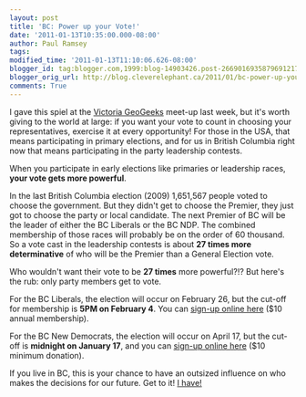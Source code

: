 ```yaml
---
layout: post
title: 'BC: Power up your Vote!'
date: '2011-01-13T10:35:00.000-08:00'
author: Paul Ramsey
tags: 
modified_time: '2011-01-13T11:10:06.626-08:00'
blogger_id: tag:blogger.com,1999:blog-14903426.post-2669016935879691217
blogger_orig_url: http://blog.cleverelephant.ca/2011/01/bc-power-up-your-vote.html
comments: True
---
```


I gave this spiel at the [Victoria GeoGeeks](http://www.meetup.com/Victoria-GeoGeeks/) meet-up last week, but it's worth giving to the world at large: if you want your vote to count in choosing your representatives, exercise it at every opportunity! For those in the USA, that means participating in primary elections, and for us in British Columbia right now that means participating in the party leadership contests.

When you participate in early elections like primaries or leadership races, **your vote gets more powerful**.

In the last British Columbia election (2009) 1,651,567 people voted to choose the government. But they didn't get to choose the Premier, they just got to choose the party or local candidate. The next Premier of BC will be the leader of either the BC Liberals or the BC NDP. The combined membership of those races will probably be on the order of 60 thousand. So a vote cast in the leadership contests is about **27 times more determinative** of who will be the Premier than a General Election vote.

Who wouldn't want their vote to be **27 times** more powerful?!? But here's the rub: only party members get to vote.

For the BC Liberals, the election will occur on February 26, but the cut-off for membership is **5PM on February 4**. You can [sign-up online here](http://www.bcliberals.com/take_action/volunteer,_join_the_party/join_the_bc_liberal_party_online) ($10 annual membership).

For the BC New Democrats, the election will occur on April 17, but the cut-off is **midnight on January 17**, and you can [sign-up online here](https://www.gifttool.com/donations/Donate?ID=176&AID=631&list=monthly) ($10 minimum donation).

If you live in BC, this is your chance to have an outsized influence on who makes the decisions for our future. Get to it! [I have!](http://www.horganforbc.ca/)

